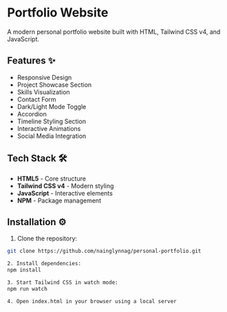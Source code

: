 # Portfolio Website

A modern personal portfolio website built with HTML, Tailwind CSS v4, and JavaScript.

## Features ✨
- Responsive Design
- Project Showcase Section
- Skills Visualization
- Contact Form
- Dark/Light Mode Toggle
- Accordion
- Timeline Styling Section
- Interactive Animations
- Social Media Integration

## Tech Stack 🛠️
- **HTML5** - Core structure
- **Tailwind CSS v4** - Modern styling
- **JavaScript** - Interactive elements
- **NPM** - Package management

## Installation ⚙️
1. Clone the repository:
```bash
git clone https://github.com/nainglynnag/personal-portfolio.git

2. Install dependencies:
npm install

3. Start Tailwind CSS in watch mode:
npm run watch

4. Open index.html in your browser using a local server
